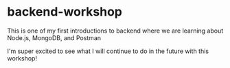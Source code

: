 # backend-workshop

This is one of my first introductions to backend where we are learning about Node.js, MongoDB, and Postman

I'm super excited to see what I will continue to do in the future with this workshop!

